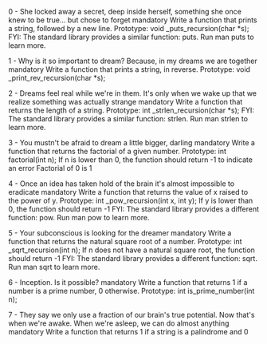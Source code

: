 0 - She locked away a secret, deep inside herself, something she once knew to be true... but chose to forget mandatory Write a function that prints a string, followed by a new line. Prototype: void _puts_recursion(char *s); FYI: The standard library provides a similar function: puts. Run man puts to learn more.

1 - Why is it so important to dream? Because, in my dreams we are together mandatory Write a function that prints a string, in reverse. Prototype: void _print_rev_recursion(char *s);

2 - Dreams feel real while we're in them. It's only when we wake up that we realize something was actually strange mandatory Write a function that returns the length of a string. Prototype: int _strlen_recursion(char *s); FYI: The standard library provides a similar function: strlen. Run man strlen to learn more.

3 - You mustn't be afraid to dream a little bigger, darling mandatory Write a function that returns the factorial of a given number. Prototype: int factorial(int n); If n is lower than 0, the function should return -1 to indicate an error Factorial of 0 is 1

4 - Once an idea has taken hold of the brain it's almost impossible to eradicate mandatory Write a function that returns the value of x raised to the power of y. Prototype: int _pow_recursion(int x, int y); If y is lower than 0, the function should return -1 FYI: The standard library provides a different function: pow. Run man pow to learn more.

5 - Your subconscious is looking for the dreamer mandatory Write a function that returns the natural square root of a number. Prototype: int _sqrt_recursion(int n); If n does not have a natural square root, the function should return -1 FYI: The standard library provides a different function: sqrt. Run man sqrt to learn more.

6 - Inception. Is it possible? mandatory Write a function that returns 1 if a number is a prime number, 0 otherwise. Prototype: int is_prime_number(int n);

7 - They say we only use a fraction of our brain's true potential. Now that's when we're awake. When we're asleep, we can do almost anything mandatory Write a function that returns 1 if a string is a palindrome and 0
